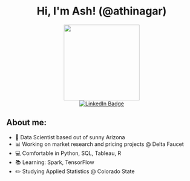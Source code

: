 <h1 align="center">
  Hi, I'm Ash! (@athinagar)
</h1>

<div id="header" align="center">
  <img src="https://media.giphy.com/media/QTfX9Ejfra3ZmNxh6B/giphy.gif" width="200"/>
</div>

<div id="badges", align=center>
  <a href="https://www.linkedin.com/in/ashthinagar/">
    <img src="https://img.shields.io/badge/LinkedIn-blue?style=for-the-badge&logo=linkedin&logoColor=white" alt="LinkedIn Badge"/>
  </a>
</div>
  
<h2 align=left>
    About me: 
</h2>
  
  - 🌵 Data Scientist based out of sunny Arizona
  - 📊 Working on market research and pricing projects @ Delta Faucet 
  - 💻 Comfortable in Python, SQL, Tableau, R
  - 📚 Learning: Spark, TensorFlow
  - ✏️ Studying Applied Statistics @ Colorado State

<!---
athinagar/athinagar is a ✨ special ✨ repository because its `README.md` (this file) appears on your GitHub profile.
You can click the Preview link to take a look at your changes.
--->
